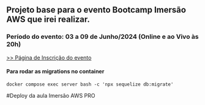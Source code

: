 ## Projeto base para o evento Bootcamp Imersão AWS que irei realizar.

### Período do evento: 03 a 09 de Junho/2024 (Online e ao Vivo às 20h)

[>> Página de Inscrição do evento](https://org.imersaoaws.com.br/github/readme)

#### Para rodar as migrations no container ####
```
docker compose exec server bash -c 'npx sequelize db:migrate'
```
#Deploy da aula Imersão AWS PRO
